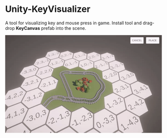 # Unity-KeyVisualizer

A tool for visualizing key and mouse press in game.
Install tool and drag-drop **KeyCanvas** prefab into the scene.

![](https://github.com/bugdem/Unity-KeyVisualizer/blob/main/Misc/KeyVisualizer.gif)
